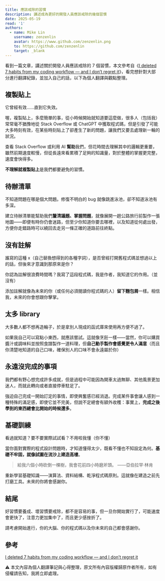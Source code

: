 ```yaml
---
title: 應該戒除的習慣
description: 講述成為更好的開發人員應該戒除的幾個習慣
date: 2025-05-19
read: '1'
authors:
  - name: Mike Lin
    username: zenzenlin
    avatar: https://www.github.com/zenzenlin.png
    to: https://github.com/zenzenlin
    target: _blank
---
```


看到一篇文章，講述關於開發人員應該戒除的 7 個習慣，本文參考自《[I deleted 7 habits from my coding workflow — and I don’t regret it](https://levelup.gitconnected.com/i-deleted-7-habits-from-my-coding-workflow-and-i-dont-regret-it-979b52ef77e6)》，看完想針對大部分進行翻譯紀錄，並加入自己的話，以下為個人翻譯與觀點整理。

## 複製貼上

它曾經有效......直到它失效。

喔，複製貼上，多麼簡單的事，從小時候開始就知道要這麼做，很多人（包括我）常常毫不猶豫地從 Stack Overflow 或 ChatGPT 中獲取程式碼，但是引發了可能大多時刻有效，在某些時刻貼上了卻產生了新的問題，讓我們又要去處理新一輪的狀況。

查看 Stack Overflow 或利用 AI **幫助**我們，但花時間去理解其中的邏輯更重要，雖然前期速度較慢，但從長遠來看累積了足夠的知識量，對於整體的掌握更完整，速度會快得多。

**不理解就複製貼上**是我們都要避免的習慣。

## 待辦清單

不知道問題在哪是個大問題。修復不明白的 bug 就像跳進泳池，卻不知道泳池有多深。

建立待辦清單能幫助我們**釐清議題、掌握問題**，就像展開一趟公路旅行前製作一張地圖——即便有時你仍會迷路，但至少你知道你要去哪裡，以及知道從何處出發，方便你走錯路時可以繞回去走另一條正確的道路前往終點。

## 沒有註解

誰寫的這種 x（自己替換想得到的各種字詞），是否曾經打開舊程式碼並想過以上的話，但後來才意識到那原來是你？

你認為註解很浪費時間嗎？我寫了這段程式碼，我是作者，我知道它的作用。（並沒有）

添加註解就像為未來的你（或任何必須閱讀你程式碼的人）**留下麵包屑**一樣。相信我，未來的你會想跟你擊掌。

## 太多 library

大多數人都不想再造輪子，於是拿別人現成的函式庫來使用再方便不過了。

如果我自己可以寫點小東西，就應該嘗試。這就像烹飪一樣——當然，你可以購買醬汁或調味料並按照食譜製作一道料理，但**自己動手製作會感覺更令人滿意**（而且你清楚地知道的自己口味，確保別人的口味不會永遠屬於你）

## 永遠沒完成的事項

我們都有野心想完成許多成就，但是過程中可能因為開車太過無聊、其他風景更加迷人，而就此轉向或者直接停車駐足了。

強迫自己完成一開始訂定的事情，即使興奮感已經消退。完成某件事會讓人感到一種特殊的滿足感，即使它並不完美，但說不定總會有額外收穫：事實上，**完成之後學到的東西總會比開始的時候還多**。

## 基礎訓練

看過就知道？要不要實際試試看？不用啦我懂（你不懂）

當你面對實際的程式設計問題時，才知道懂得太少，既看不懂也不知設定為何。**基礎不牢固，就像試圖在流沙上建造高樓**。

> 給我六個小時砍倒一棵樹，我會花前四小時磨斧頭。 ——亞伯拉罕‧林肯

重新學習基礎知識——演算法、資料結構、乾淨程式碼原則。這就像在建造之前先打磨工具。未來的你將會感謝你。

## 結尾

好習慣要養成、壞習慣要戒除，都不是容易的事，但一旦你開始實行了，可能速度會更快了，注意力更加集中了，而且更少感挫折了。

請考慮開始進行，你的大腦、你的程式碼以及你未來的自己都會感謝你。

## 參考

[I deleted 7 habits from my coding workflow — and I don’t regret it](https://levelup.gitconnected.com/i-deleted-7-habits-from-my-coding-workflow-and-i-dont-regret-it-979b52ef77e6)

⚠️ 本文內容為個人翻譯筆記與心得整理，原文所有內容版權歸原作者所有，如有侵權請告知，我將立即處理。
